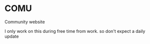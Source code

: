 # COMU
Community website 

I only work on this during free time from work. so don't expect a daily update
